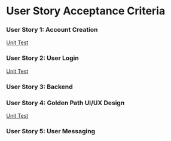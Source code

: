 # User Story Acceptance Criteria

### User Story 1: Account Creation
[Unit Test](https://docs.google.com/presentation/d/13xZEfPgppB5ESL02zG64oKb8Mnb18pHYVHyJuUTLjBo/edit?usp=sharing)

### User Story 2: User Login
[Unit Test](https://docs.google.com/presentation/d/1N1pHi76QAx9TFgU9FCLBU5yRsBNz_Ah3HeWr-CEOgr8/edit?usp=sharing)

### User Story 3: Backend

### User Story 4: Golden Path UI/UX Design
[Unit Test](https://docs.google.com/presentation/d/1kgy9WN5v96tYXJACEQZe7mdCuq5ohqhf9QvBnok5vI4/edit?usp=sharing)

### User Story 5: User Messaging
